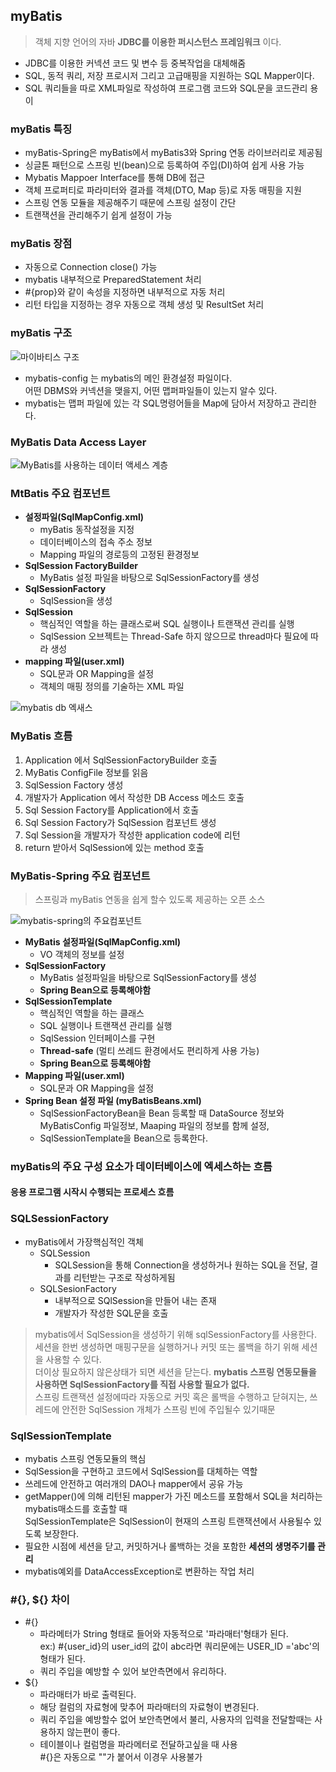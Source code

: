 ## myBatis
>객체 지향 언어의 자바 **JDBC를 이용한 퍼시스턴스 프레임워크** 이다.
- JDBC를 이용한 커넥션 코드 및 변수 등 중복작업을 대체해줌
- SQL, 동적 쿼리, 저장 프로시저 그리고 고급매핑을 지원하는 SQL Mapper이다.
- SQL 쿼리들을 따로 XML파일로 작성하여 프로그램 코드와 SQL문을 코드관리 용이


### myBatis 특징
- myBatis-Spring은 myBatis에서 myBatis3와 Spring 연동 라이브러리로 제공됨
- 싱글톤 패턴으로 스프링 빈(bean)으로 등록하여 주입(DI)하여 쉽게 사용 가능
- Mybatis Mappoer Interface를 통해 DB에 접근 
- 객체 프로퍼티로 파라미터와 결과를 객체(DTO, Map 등)로 자동 매핑을 지원
- 스프링 연동 모듈을 제공해주기 때문에 스프링 설정이 간단
- 트랜잭션을 관리해주기 쉽게 설정이 가능

### myBatis 장점
- 자동으로 Connection close() 가능
- mybatis 내부적으로 PreparedStatement 처리
- #{prop}와 같이 속성을 지정하면 내부적으로 자동 처리
- 리턴 타입을 지정하는 경우 자동으로 객체 생성 및 ResultSet 처리

### myBatis 구조

![마이바티스 구조](https://user-images.githubusercontent.com/60641307/83370553-bca06080-a3fa-11ea-9a63-3e9559465184.png)

- mybatis-config 는 mybatis의 메인 환경설정 파일이다. <br> 어떤 DBMS와 커넥션을 맺을지, 어떤 맵퍼파일들이 있는지 알수 있다.
- mybatis는 맵퍼 파일에 있는 각 SQL명령어들을 Map에 담아서 저장하고 관리한다.

### MyBatis Data Access Layer


![MyBatis를 사용하는 데이터 액세스 계층](https://user-images.githubusercontent.com/60641307/83387150-32babc80-a427-11ea-9b75-086485b88d54.png)

### MtBatis 주요 컴포넌트
- **설정파일(SqlMapConfig.xml)**
    - myBatis 동작설정을 지정
    - 데이터베이스의 접속 주소 정보
    - Mapping 파일의 경로등의 고정된 환경정보
- **SqlSession FactoryBuilder**
    - MyBatis 설정 파일을 바탕으로 SqlSessionFactory를 생성
- **SqlSessionFactory**
    - SqlSession을 생성
- **SqlSession**
    - 핵심적인 역할을 하는 클래스로써 SQL 실행이나 트랜잭션 관리를 실행
    - SqlSession 오브젝트는 Thread-Safe 하지 않으므로 thread마다 필요에 따라 생성
- **mapping 파일(user.xml)**
    - SQL문과 OR Mapping을 설정
    - 객체의 매핑 정의를 기술하는 XML 파일
    
![mybatis db 엑새스](https://user-images.githubusercontent.com/60641307/83375217-1d369a00-a409-11ea-97a8-738cd4b23401.png)

### MyBatis 흐름
1. Application 에서 SqlSessionFactoryBuilder 호출
2. MyBatis ConfigFile 정보를 읽음
3. SqlSession Factory 생성
4. 개발자가 Application 에서 작성한 DB Access 메소드 호출
5. Sql Session Factory를  Application에서 호출
6. Sql Session Factory가 SqlSession 컴포넌트 생성
7. Sql Session을 개발자가 작성한 application code에 리턴
8. return 받아서 SqlSession에 있는 method 호출

### MyBatis-Spring 주요 컴포넌트
> 스프링과 myBatis 연동을 쉽게 할수 있도록 제공하는 오픈 소스

![mybatis-spring의 주요컴포넌트](https://user-images.githubusercontent.com/60641307/83388624-b7a6d580-a429-11ea-8a03-9d56a1ef92af.png)

- **MyBatis 설정파일(SqlMapConfig.xml)**
    - VO 객체의 정보를 설정
- **SqlSessionFactory**
    - MyBatis 설정파일을 바탕으로 SqlSessionFactory를 생성
    - **Spring Bean으로 등록해야함**
- **SqlSessionTemplate**
    - 핵심적인 역할을 하는 클래스
    - SQL 실행이나 트랜잭션 관리를 실행
    - SqlSession 인터페이스를 구현
    - **Thread-safe** (멀티 쓰레드 환경에서도 편리하게 사용 가능)
    - **Spring Bean으로 등록해야함**
- **Mapping 파일(user.xml)**
    - SQL문과 OR Mapping을 설정
- **Spring Bean 설정 파일 (myBatisBeans.xml)**
    - SqlSessionFactoryBean을 Bean 등록할 때 DataSource 정보와 MyBatisConfig 파일정보, Maaping 파일의 정보를 함께 설정, 
    - SqlSessionTemplate을 Bean으로 등록한다.



### myBatis의 주요 구성 요소가 데이터베이스에 엑세스하는 흐름



#### 응용 프로그램 시작시 수행되는 프로세스 흐름
### SQLSessionFactory
- myBatis에서 가장핵심적인 객체 
    - SQLSession
        - SQLSession을 통해 Connection을 생성하거나 원하는 SQL을 전달, 결과를 리턴받는 구조로 작성하게됨  
    - SQLSesionFactory
        - 내부적으로 SQlSession을 만들어 내는 존재
        - 개발자가 작성한 SQL문을 호출

>mybatis에서 SqlSession을 생성하기 위해 sqlSessionFactory를 사용한다. <br>세션을 한번 생성하면 매핑구문을 실행하거나 커밋 또는 롤백을 하기 위해 세션을 사용할 수 있다.<br>더이상 필요하지 않은상태가 되면 세션을 닫는다. **mybatis 스프링 연동모듈을 사용하면 SqlSessionFactory를 직접 사용할 필요가 없다.** <br>스프링 트랜잭션 설정에따라 자동으로 커밋 혹은 롤백을 수행하고 닫혀지는, 쓰레드에 안전한 SqlSession 개체가 스프링 빈에 주입될수 있기때문

### SqlSessionTemplate
- mybatis 스프링 연동모듈의 핵심
- SqlSession을 구현하고 코드에서 SqlSession를 대체하는 역할
- 쓰레드에 안전하고 여러개의 DAO나 mapper에서 공유 가능
- getMapper()에 의해 리턴된 mapper가 가진 메소드를 포함해서 SQL을 처리하는 mybatis매소드를 호출할 때<br>SqlSessionTemplate은 SqlSession이 현재의 스프링 트랜잭션에서 사용될수 있도록 보장한다.
- 필요한 시점에 세션을 닫고, 커밋하거나 롤백하는 것을 포함한 **세션의 생명주기를 관리**
- mybatis예외를 DataAccessException로 변환하는 작업 처리


### #{}, ${} 차이
- #{}
    - 파라메터가 String 형태로 들어와 자동적으로 '파라매터'형태가 된다.<br>ex:) #{user_id}의 user_id의 값이 abc라면 쿼리문에는 USER_ID ='abc'의 형태가 된다.
    - 쿼리 주입을 예방할 수 있어 보안측면에서 유리하다.
- ${}
    - 파라매터가 바로 출력된다.
    - 해당 컬럼의 자료형에 맞추어 파라매터의 자료형이 변경된다.
    - 쿼리 주입을 예방할수 없어 보안측면에서 불리, 사용자의 입력을 전달할때는 사용하지 않는편이 좋다.
    - 테이블이나 컬럼명을 파라메터로 전달하고싶을 때 사용<br> #{}은 자동으로 ""가 붙어서 이경우 사용불가